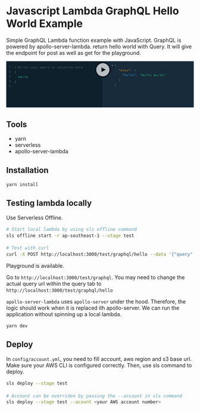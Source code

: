 # Javascript Lambda GraphQL Hello World Example

Simple GraphQL Lambda function example with JavaScript. GraphQL is powered by apollo-server-lambda. return hello world with Query. It will give the endpoint for post as well as get for the playground.

<img src="./img/hello-world-playground.png" />

## Tools

- yarn
- serverless
- apollo-server-lambda

## Installation

```bash
yarn install
```

## Testing lambda locally

Use Serverless Offline.

```bash
# Start local lambda by using sls offline command
sls offline start -r ap-southeast-1 --stage test

# Test with curl
curl -X POST http://localhost:3000/test/graphql/hello --data '{"query": "{hello}"}'
```

Playground is available.

Go to `http://localhost:3000/test/graphql`. You may need to change the actual query url within the query tab to `http://localhost:3000/test/graphql/hello`

`apollo-server-lambda` uses `apollo-server` under the hood. Therefore, the logic should work when it is replaced ith apollo-server. We can run the application without spinning up a local lambda.

```js
yarn dev
```

## Deploy

In `config/account.yml`, you need to fill account, aws region and s3 base url. Make sure your AWS CLI is configured correctly. Then, use sls command to deploy.

```bash
sls deploy --stage test

# Account can be overriden by passing the --account in sls command
sls deploy --stage test --acount <your AWS account number>
```
